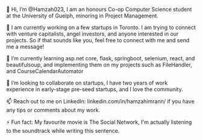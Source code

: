 👋 Hi, I’m @Hamzah023, I am an honours Co-op Computer Science student at the University of Guelph, minoring in Project Management.

👀 I am currently working on a few startups in Toronto. I am trying to connect with venture capitalists, angel investors, and anyone interested in our projects. So if that sounds like you, feel free to connect with me and send me a message!
  
🌱 I’m currently learning asp.net core, flask, springboot, selenium, react, and beautifulsoup, and implementing them on my projects such as FileHandler, and CourseCalendarAutomator

💞️ I’m looking to collaborate on startups, I have two years of work experience in early-stage pre-seed startups, and I love the community.

📫 Reach out to me on LinkedIn: linkedin.com/in/hamzahimrann/ if you have any tips or comments about my work.

⚡ Fun fact: My favourite movie is The Social Network, I'm actually listening to the soundtrack while writing this sentence.

<!---
Hamzah023/Hamzah023 is a ✨ special ✨ repository because its `README.md` (this file) appears on your GitHub profile.
You can click the Preview link to take a look at your changes.
--->
